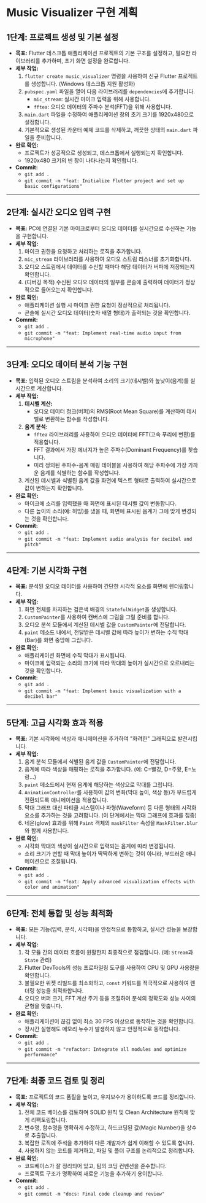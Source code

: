 # Music Visualizer 구현 계획

## 1단계: 프로젝트 생성 및 기본 설정

- **목표:** Flutter 데스크톱 애플리케이션 프로젝트의 기본 구조를 설정하고, 필요한 라이브러리를 추가하며, 초기 화면 설정을 완료합니다.
- **세부 작업:**
    1.  `flutter create music_visualizer` 명령을 사용하여 신규 Flutter 프로젝트를 생성합니다. (Windows 데스크톱 지원 활성화)
    2.  `pubspec.yaml` 파일을 열어 다음 라이브러리를 `dependencies`에 추가합니다.
        - `mic_stream`: 실시간 마이크 입력을 위해 사용합니다.
        - `fftea`: 오디오 데이터의 주파수 분석(FFT)을 위해 사용합니다.
    3.  `main.dart` 파일을 수정하여 애플리케이션 창의 초기 크기를 1920x480으로 설정합니다.
    4.  기본적으로 생성된 카운터 예제 코드를 삭제하고, 깨끗한 상태의 `main.dart` 파일을 준비합니다.
- **완료 확인:**
    - 프로젝트가 성공적으로 생성되고, 데스크톱에서 실행되는지 확인합니다.
    - 1920x480 크기의 빈 창이 나타나는지 확인합니다.
- **Commit:**
    - `git add .`
    - `git commit -m "feat: Initialize Flutter project and set up basic configurations"`

---

## 2단계: 실시간 오디오 입력 구현

- **목표:** PC에 연결된 기본 마이크로부터 오디오 데이터를 실시간으로 수신하는 기능을 구현합니다.
- **세부 작업:**
    1.  마이크 권한을 요청하고 처리하는 로직을 추가합니다.
    2.  `mic_stream` 라이브러리를 사용하여 오디오 스트림 리스너를 초기화합니다.
    3.  오디오 스트림에서 데이터를 수신할 때마다 해당 데이터가 버퍼에 저장되는지 확인합니다.
    4.  (디버깅 목적) 수신된 오디오 데이터의 일부를 콘솔에 출력하여 데이터가 정상적으로 들어오는지 확인합니다.
- **완료 확인:**
    - 애플리케이션 실행 시 마이크 권한 요청이 정상적으로 처리됩니다.
    - 콘솔에 실시간 오디오 데이터(숫자 배열 형태)가 출력되는 것을 확인합니다.
- **Commit:**
    - `git add .`
    - `git commit -m "feat: Implement real-time audio input from microphone"`

---

## 3단계: 오디오 데이터 분석 기능 구현

- **목표:** 입력된 오디오 스트림을 분석하여 소리의 크기(데시벨)와 높낮이(음계)를 실시간으로 계산합니다.
- **세부 작업:**
    1.  **데시벨 계산:**
        - 오디오 데이터 청크(버퍼)의 RMS(Root Mean Square)를 계산하여 데시벨로 변환하는 함수를 작성합니다.
    2.  **음계 분석:**
        - `fftea` 라이브러리를 사용하여 오디오 데이터에 FFT(고속 푸리에 변환)를 적용합니다.
        - FFT 결과에서 가장 에너지가 높은 주파수(Dominant Frequency)를 찾습니다.
        - 미리 정의된 주파수-음계 매핑 테이블을 사용하여 해당 주파수에 가장 가까운 음계를 식별하는 함수를 작성합니다.
    3.  계산된 데시벨과 식별된 음계 값을 화면에 텍스트 형태로 출력하여 실시간으로 값이 변하는지 확인합니다.
- **완료 확인:**
    - 마이크에 소리를 입력했을 때 화면에 표시된 데시벨 값이 변동합니다.
    - 다른 높이의 소리(예: 허밍)를 냈을 때, 화면에 표시된 음계가 그에 맞게 변경되는 것을 확인합니다.
- **Commit:**
    - `git add .`
    - `git commit -m "feat: Implement audio analysis for decibel and pitch"`

---

## 4단계: 기본 시각화 구현

- **목표:** 분석된 오디오 데이터를 사용하여 간단한 시각적 요소를 화면에 렌더링합니다.
- **세부 작업:**
    1.  화면 전체를 차지하는 검은색 배경의 `StatefulWidget`을 생성합니다.
    2.  `CustomPainter`를 사용하여 캔버스에 그림을 그릴 준비를 합니다.
    3.  오디오 분석 모듈에서 계산된 데시벨 값을 `CustomPainter`에 전달합니다.
    4.  `paint` 메소드 내에서, 전달받은 데시벨 값에 따라 높이가 변하는 수직 막대(Bar)를 화면 중앙에 그립니다.
- **완료 확인:**
    - 애플리케이션 화면에 수직 막대가 표시됩니다.
    - 마이크에 입력되는 소리의 크기에 따라 막대의 높이가 실시간으로 오르내리는 것을 확인합니다.
- **Commit:**
    - `git add .`
    - `git commit -m "feat: Implement basic visualization with a decibel bar"`

---

## 5단계: 고급 시각화 효과 적용

- **목표:** 기본 시각화에 색상과 애니메이션을 추가하여 "화려한" 그래픽으로 발전시킵니다.
- **세부 작업:**
    1.  음계 분석 모듈에서 식별된 음계 값을 `CustomPainter`에 전달합니다.
    2.  음계에 따라 색상을 매핑하는 로직을 추가합니다. (예: C=빨강, D=주황, E=노랑...)
    3.  `paint` 메소드에서 현재 음계에 해당하는 색상으로 막대를 그립니다.
    4.  `AnimationController`를 사용하여 값의 변화(막대 높이, 색상 등)가 부드럽게 전환되도록 애니메이션을 적용합니다.
    5.  막대 그래프 대신 파티클 시스템이나 파형(Waveform) 등 다른 형태의 시각화 요소를 추가하는 것을 고려합니다. (이 단계에서는 막대 그래프에 효과를 집중)
    6.  네온(glow) 효과를 위해 `Paint` 객체의 `maskFilter` 속성을 `MaskFilter.blur`와 함께 사용합니다.
- **완료 확인:**
    - 시각화 막대의 색상이 실시간으로 입력되는 음계에 따라 변경됩니다.
    - 소리 크기가 변할 때 막대 높이가 딱딱하게 변하는 것이 아니라, 부드러운 애니메이션으로 조절됩니다.
- **Commit:**
    - `git add .`
    - `git commit -m "feat: Apply advanced visualization effects with color and animation"`

---

## 6단계: 전체 통합 및 성능 최적화

- **목표:** 모든 기능(입력, 분석, 시각화)을 안정적으로 통합하고, 실시간 성능을 보장합니다.
- **세부 작업:**
    1.  각 모듈 간의 데이터 흐름이 원활한지 최종적으로 점검합니다. (예: `Stream`과 `State` 관리)
    2.  Flutter DevTools의 성능 프로파일링 도구를 사용하여 CPU 및 GPU 사용량을 확인합니다.
    3.  불필요한 위젯 리빌드를 최소화하고, `const` 키워드를 적극적으로 사용하여 렌더링 성능을 최적화합니다.
    4.  오디오 버퍼 크기, FFT 계산 주기 등을 조절하여 분석의 정확도와 성능 사이의 균형을 맞춥니다.
- **완료 확인:**
    - 애플리케이션이 끊김 없이 최소 30 FPS 이상으로 동작하는 것을 확인합니다.
    - 장시간 실행해도 메모리 누수가 발생하지 않고 안정적으로 동작합니다.
- **Commit:**
    - `git add .`
    - `git commit -m "refactor: Integrate all modules and optimize performance"`

---

## 7단계: 최종 코드 검토 및 정리

- **목표:** 프로젝트의 코드 품질을 높이고, 유지보수가 용이하도록 코드를 정리합니다.
- **세부 작업:**
    1.  전체 코드 베이스를 검토하며 SOLID 원칙 및 Clean Architecture 원칙에 맞게 리팩토링합니다.
    2.  변수명, 함수명을 명확하게 수정하고, 하드코딩된 값(Magic Number)을 상수로 추출합니다.
    3.  복잡한 로직에 주석을 추가하여 다른 개발자가 쉽게 이해할 수 있도록 합니다.
    4.  사용하지 않는 코드를 제거하고, 파일 및 폴더 구조를 논리적으로 정리합니다.
- **완료 확인:**
    - 코드베이스가 잘 정리되어 있고, 팀의 코딩 컨벤션을 준수합니다.
    - 프로젝트 구조가 명확하여 새로운 기능을 추가하기 용이합니다.
- **Commit:**
    - `git add .`
    - `git commit -m "docs: Final code cleanup and review"` 